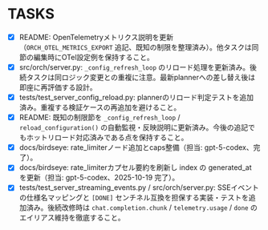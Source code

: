 # TASKS

- [x] README: OpenTelemetryメトリクス説明を更新（`ORCH_OTEL_METRICS_EXPORT` 追記、既知の制限を整理済み）。他タスクは同節の編集時にOTel設定例を保持すること。
- [x] src/orch/server.py: `_config_refresh_loop` のリロード処理を更新済み。後続タスクは同ロジック変更との重複に注意。最新plannerへの差し替え後は即座に再評価する設計。
- [x] tests/test_server_config_reload.py: plannerのリロード判定テストを追加済み。重複する検証ケースの再追加を避けること。
- [x] README: 既知の制限節を `_config_refresh_loop` / `reload_configuration()` の自動監視・反映説明に更新済み。今後の追記でもホットリロード対応済みである点を保持すること。
- [x] docs/birdseye: rate_limiterノード追加とcaps整備（担当: gpt-5-codex、完了）。
- [x] docs/birdseye: rate_limiterカプセル要約を刷新し index の generated_at を更新（担当: gpt-5-codex、2025-10-19 完了）。
- [x] tests/test_server_streaming_events.py / src/orch/server.py: SSEイベントの仕様名マッピングと `[DONE]` センチネル互換を担保する実装・テストを追加済み。後続改修時は `chat.completion.chunk` / `telemetry.usage` / `done` のエイリアス維持を徹底すること。
